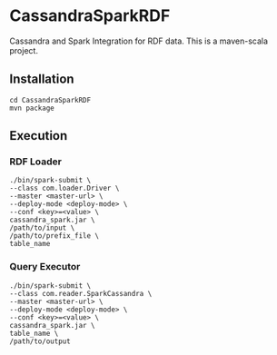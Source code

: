 # CassandraSparkRDF
Cassandra and Spark Integration for RDF data. This is a maven-scala project.

## Installation
  ```
  cd CassandraSparkRDF
  mvn package
  ```
## Execution
### RDF Loader
  ```
  ./bin/spark-submit \
  --class com.loader.Driver \
  --master <master-url> \
  --deploy-mode <deploy-mode> \
  --conf <key>=<value> \
  cassandra_spark.jar \
  /path/to/input \
  /path/to/prefix_file \
  table_name
  ```
  
### Query Executor
  ```
  ./bin/spark-submit \
  --class com.reader.SparkCassandra \
  --master <master-url> \
  --deploy-mode <deploy-mode> \
  --conf <key>=<value> \
  cassandra_spark.jar \
  table_name \
  /path/to/output
  ```
